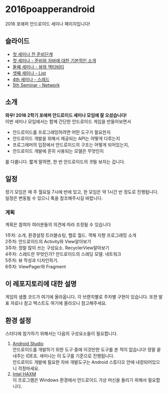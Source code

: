 # 2016poapperandroid
2016 포애퍼 안드로이드 세미나 페이지입니다!

## 슬라이드

* [첫 세미나 전 준비단계](https://docs.google.com/presentation/d/1ou3VSP4lbhVhV2f0NT29ZO0slZhoKJ1IvYmg8wRjwUQ/edit?usp=sharing)
* [첫 세미나 - 준비와 자바에 대한 기본적인 소개](https://docs.google.com/presentation/d/1cY_18Mp9G1PjTSY3h1OzFcwzhRy25HfWm-KdCGWgR7A/edit?usp=sharing)
* [둘째 세미나 - 뷰와 액티비티](https://docs.google.com/presentation/d/1WoA9XndTEyRBw6Cnx2adRWm7QktgKhjS29-BrXBlxCk/edit?usp=sharing)
* [셋째 세미나 - List](https://docs.google.com/presentation/d/19zageDxSfJwTuvZsIcESxpo80ThioVU0ugGJQQqz2xQ/edit?usp=sharing)
* [4th 세미나 - 스레드](https://docs.google.com/presentation/d/1cuJPa4ePGc6hOeTNhrpypZ3I76VF46tGgKOH_Wni0gE/edit?usp=sharing)
* [5th Seminar - Network](https://docs.google.com/presentation/d/1FPJS458tkFuJzBxv7Gzb9MKID5aUJdU8ueNLPhMLYic/edit?usp=sharing)

## 소개

**와우! 2016 2학기 포애퍼 안드로이드 세미나 모임에 잘 오셨습니다!**  
이번 세미나 모임에서는 함께 간단한 안드로이드 게임을 만들어보면서 

* 안드로이드를 프로그래밍하려면 어떤 도구가 필요한지
* 안드로이드 개발을 위해서 제공되는 API는 어떻게 다루는지
* 프로그래머의 입장에서 안드로이드의 구조는 어떻게 되어있는지,
* 안드로이드 개발에 흔히 사용되는 모델은 무엇인지

를 다룹니다. 짧게 말하면, 한 번 안드로이드의 *맛*을 보자는 겁니다.

## 일정

정기 모임은 매 주 월요일 7시에 반에 있고, 한 모임은 약 1시간 반 정도로 진행됩니다. 일정은 변동될 수 있으니 톡을 참조해주시길 바랍니다.

### 계획

계획은 참여자 여러분들의 의견에 따라 조정될 수 있습니다

1주차: 소개, 환경설정 트러블슈팅, 헬로 월드. 객체 지향 프로그래밍 소개  
2주차: 안드로이드의 Activity와 View알아보기  
3주차: 정말 많이 쓰는 구성요소. RecyclerView알아보기  
4주차: 스레드란 무엇인가? 안드로이드의 스레딩 모델. 네트워크  
5주차: 뷰 작성과 디자인하기.  
6주차: ViewPager와 Fragment  


## 이 레포지토리에 대한 설명

게임의 샘플 코드가 여기에 올라옵니다. 각 브랜치별로 주차별 구현이 있습니다. 또한 발표 자료나 참고 텍스트도 여기에 올라오니 참고해주세요.

## 환경 설정

스터디에 참가하기 위해서는 다음의 구성요소들이 필요합니다. 

1. [Android Studio](https://developer.android.com/studio/index.html)  
안드로이드를 개발하기 위한 도구 중에 이것만한 도구를 본 적이 없습니다! 정말 끝내주는 IDE죠. 세미나는 이 도구를 기준으로 진행됩니다.  
안드로이드 개발에 필요한 자바 개발도구는 Android 스튜디오 안에 내장되어있으니 걱정마세요.
1. [Intel HAXM](https://software.intel.com/en-us/android/articles/intel-hardware-accelerated-execution-manager)  
이 프로그램은 Windows 환경에서 안드로이드 가상 머신을 돌리기 위해서 필요합니다.
